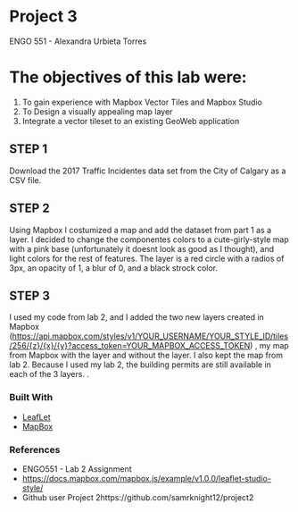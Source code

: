 # Project 3

ENGO 551 - Alexandra Urbieta Torres

# The objectives of this lab were:
1. To gain experience with Mapbox Vector Tiles and Mapbox Studio
2. To Design a visually appealing map layer
3. Integrate a vector tileset to an existing GeoWeb application


## STEP 1
Download the 2017 Traffic Incidentes data set from the City of Calgary as a CSV file.

## STEP 2
Using Mapbox I costumized a map and add the dataset from part 1 as a layer. I decided to change the componentes colors to a cute-girly-style map with a pink base (unfortunately it doesnt look as good as I thought), and light colors for the rest of features. The layer is a red circle with a radios of 3px, an opacity of 1, a blur of 0, and a black strock color. 

## STEP 3
I used my code from lab 2, and I added the two new layers created in Mapbox (https://api.mapbox.com/styles/v1/YOUR_USERNAME/YOUR_STYLE_ID/tiles/256/{z}/{x}/{y}?access_token=YOUR_MAPBOX_ACCESS_TOKEN) , my map from Mapbox with the layer and without the layer. I also kept the map from lab 2. Because I used my lab 2, the building permits are still available in each of the 3 layers.
.

### Built With
* [LeafLet](https://leafletjs.com/)
* [MapBox](https://geojson.org/)


### References
* ENGO551 - Lab 2 Assignment
* https://docs.mapbox.com/mapbox.js/example/v1.0.0/leaflet-studio-style/
* Github user Project 2https://github.com/samrknight12/project2

